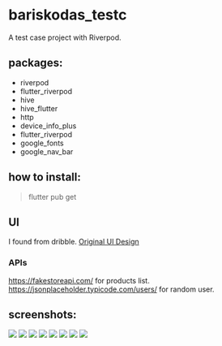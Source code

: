 # bariskodas_testc

A test case project with Riverpod.

## packages:
- riverpod
- flutter_riverpod
- hive
- hive_flutter
- http
- device_info_plus
- flutter_riverpod 
- google_fonts
- google_nav_bar

## how to install:
> flutter pub get


## UI
I found from dribble. [Original UI Design](https://dribbble.com/shots/15550702-E-commerce-Mobile-App)

### APIs
https://fakestoreapi.com/ for products list.
https://jsonplaceholder.typicode.com/users/ for random user.



## screenshots:
![](/assets/screenshots/1.png)
![](/assets/screenshots/8.png)
![](/assets/screenshots/2.png)
![](/assets/screenshots/3.png)
![](/assets/screenshots/4.png)
![](/assets/screenshots/5.png)
![](/assets/screenshots/6.png)
![](/assets/screenshots/7.png)

